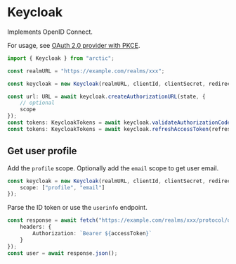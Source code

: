 # Keycloak

Implements OpenID Connect.

For usage, see [OAuth 2.0 provider with PKCE](../oauth2-pkce.md).

```ts
import { Keycloak } from "arctic";

const realmURL = "https://example.com/realms/xxx";

const keycloak = new Keycloak(realmURL, clientId, clientSecret, redirectURI);
```

```ts
const url: URL = await keycloak.createAuthorizationURL(state, {
	// optional
	scope
});
const tokens: KeycloakTokens = await keycloak.validateAuthorizationCode(code);
const tokens: KeycloakTokens = await keycloak.refreshAccessToken(refreshToken);
```

## Get user profile

Add the `profile` scope. Optionally add the `email` scope to get user email.

```ts
const keycloak = new Keycloak(realmURL, clientId, clientSecret, redirectURI, {
	scope: ["profile", "email"]
});
```

Parse the ID token or use the `userinfo` endpoint.

```ts
const response = await fetch("https://example.com/realms/xxx/protocol/openid-connect/userinfo", {
	headers: {
		Authorization: `Bearer ${accessToken}`
	}
});
const user = await response.json();
```

